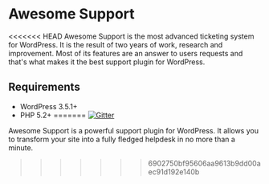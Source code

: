 Awesome Support
==================

<<<<<<< HEAD
Awesome Support is the most advanced ticketing system for WordPress. It is the result of two years of work, research and improvement. Most of its features are an answer to users requests and that's what makes it the best support plugin for WordPress.

## Requirements

- WordPress 3.5.1+
- PHP 5.2+
=======
[![Gitter](https://badges.gitter.im/Join%20Chat.svg)](https://gitter.im/ThemeAvenue/Awesome-Support?utm_source=badge&utm_medium=badge&utm_campaign=pr-badge&utm_content=badge)

Awesome Support is a powerful support plugin for WordPress. It allows you to transform your site into a fully fledged helpdesk in no more than a minute.
>>>>>>> 6902750bf95606aa9613b9dd00aec91d192e140b
